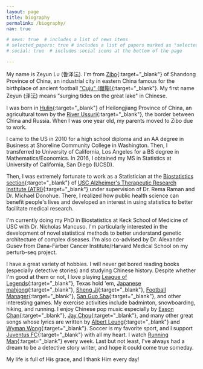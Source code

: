 ```yaml
---
layout: page
title: biography
permalink: /biography/
nav: true

# news: true  # includes a list of news items
# selected_papers: true # includes a list of papers marked as "selected={true}"
# social: true  # includes social icons at the bottom of the page

---
```


My name is Zeyun Lu (鲁泽沄). I'm from [Zibo](https://en.wikipedia.org/wiki/Zibo){:target="_blank"} of Shandong Province of China, an industrial city in eastern China famous for the birthplace of ancient football ["Cuju" (蹴鞠)](https://en.wikipedia.org/wiki/Cuju){:target="_blank"}. My first name Zeyun (泽沄) means "surging tides on the great lake" in Chinese.

I was born in [Hulin](https://en.wikipedia.org/wiki/Hulin){:target="_blank"} of Heilongjiang Province of China, an agricultural town by the [River Ussuri](https://en.wikipedia.org/wiki/Ussuri){:target="_blank"}, the border between China and Russia. When I was one year old, my parents moved to Zibo due to work.

I came to the US in 2010 for a high school diploma and an AA degree in Business at Shoreline Community College in Washington. Then, I transferred to University of California, Los Angeles for a BS degree in Mathematics/Economics. In 2016, I obtained my MS in Statistics at University of California, San Diego (UCSD).

Then, I was extremely fortunate to work as a Statistician at the [Biostatistics section](https://sites.usc.edu/atribiostats/){:target="_blank"} of [USC Alzheimer's Therapeutic Research Institute (ATRI)](https://keck.usc.edu/atri){:target="_blank"} under supervision of Dr. Rema Raman and Dr. Michael Donohue. There, I realized how public health science can benefit people's lives and developed an interest in using statistics to better facilitate medical research.

I'm currently doing my PhD in Biostatistics at Keck School of Medicine of USC with Dr. Nicholas Mancuso. I'm particularly interested in the development of novel statistical methods to better understand genetic architecture of complex diseases. I'm also co-advised by Dr. Alexander Gusev from Dana-Farber Cancer Institute/Harvard Medical School on my perturb-seq project.

I have a great variety of hobbies. I will never get bored reading books (especially detective stories) and studying Chinese history. Despite whether I'm good at them or not, I love playing [League of Legends](https://en.wikipedia.org/wiki/League_of_Legends){:target="_blank"}, Texas hold 'em, [Japanese mahjong](https://en.wikipedia.org/wiki/Japanese_mahjong){:target="_blank"}, [Sheng Ji](https://en.wikipedia.org/wiki/Sheng_ji){:target="_blank"}, [Football Manager](https://en.wikipedia.org/wiki/Football_Manager){:target="_blank"}, [San Guo Sha](https://en.wikipedia.org/wiki/Legends_of_the_Three_Kingdoms){:target="_blank"}, and other interesting games. My exercise activities include badminton, snowboarding, hiking, and running. I enjoy Chinese pop music especially by [Eason Chan](https://en.wikipedia.org/wiki/Eason_Chan){:target="_blank"}, [Jay Chou](https://en.wikipedia.org/wiki/Jay_Chou){:target="_blank"}, and many other great songs whose lyrics are written by [Albert Leung](https://en.wikipedia.org/wiki/Albert_Leung){:target="_blank"} and [Wyman Wong](https://en.wikipedia.org/wiki/Wyman_Wong){:target="_blank"}. Soccer is my favorite sport, and I support [Juventus FC](https://en.wikipedia.org/wiki/Juventus_F.C.){:target="_blank"} with all my heart. I watch [Running Man](https://en.wikipedia.org/wiki/Running_Man_(South_Korean_TV_series)){:target="_blank"} every week. Last but not least, I've always had a dream to be a detective story writer, and hope it could come true someday.

My life is full of His grace, and I thank Him every day!
